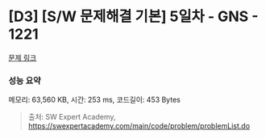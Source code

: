 # [D3] [S/W 문제해결 기본] 5일차 - GNS - 1221 

[문제 링크](https://swexpertacademy.com/main/code/problem/problemDetail.do?contestProbId=AV14jJh6ACYCFAYD) 

### 성능 요약

메모리: 63,560 KB, 시간: 253 ms, 코드길이: 453 Bytes



> 출처: SW Expert Academy, https://swexpertacademy.com/main/code/problem/problemList.do